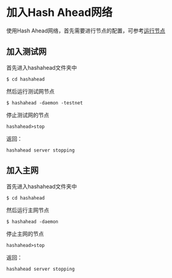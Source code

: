 # 加入Hash Ahead网络

使用Hash Ahead网络，首先需要进行节点的配置，可参考[运行节点](jie-dian-yu-ke-hu-duan/yun-hang-jie-dian.md)

## 加入测试网

首先进入hashahead文件夹中

```
$ cd hashahead
```

然后运行测试网节点

```
$ hashahead -daemon -testnet
```

停止测试网的节点

```
hashahead>stop
```

返回：

```
hashahead server stopping
```

## 加入主网

首先进入hashahead文件夹中

```
$ cd hashahead
```

然后运行主网节点

```
$ hashahead -daemon
```

停止主网的节点

```
hashahead>stop
```

返回：

```
hashahead server stopping
```

